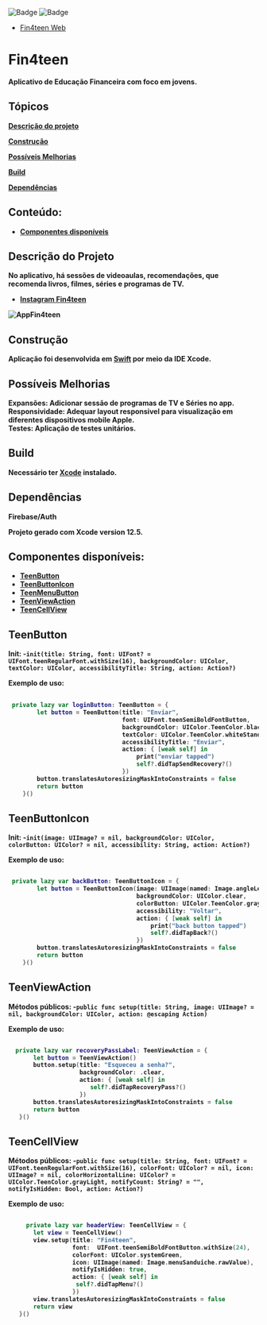 ![Badge](https://img.shields.io/badge/Swift-FA7343?style=for-the-badge&logo=swift&logoColor=white) ![Badge](https://img.shields.io/badge/iOS-000000?style=for-the-badge&logo=Apple&logoColor=white)

* [Fin4teen Web](https://leojportes.github.io/Fin4teenWeb/)

# Fin4teen

<b>Aplicativo de Educação Financeira com foco em jovens.<br>

## Tópicos 

 [Descrição do projeto](#descrição-do-projeto)
 
 [Construção](#construção)
 
 [Possíveis Melhorias](#possíveis-melhorias)
 
 [Build](#build)
 
 [Dependências](#dependencias)
 
 ## Conteúdo: 
 
- **[Componentes disponíveis](#componentes-disponíveis)**<br>


## Descrição do Projeto
<b>No aplicativo, há sessões de videoaulas, recomendações, que recomenda livros, filmes, séries e programas de TV. <br>

* [Instagram Fin4teen](https://www.instagram.com/fin4teenapp/)
 

![AppFin4teen](https://github.com/leojportes/Fin4teen/blob/main/Corte.gif)

## Construção
Aplicação foi desenvolvida em [Swift](https://www.apple.com/br/swift/) por meio da IDE Xcode.

## Possíveis Melhorias
<b>Expansões</b>: Adicionar sessão de programas de TV e Séries no app.<br>
<b>Responsividade</b>: Adequar layout responsivel para visualização em diferentes dispositivos mobile Apple.<br>
<b>Testes</b>: Aplicação de testes unitários.

## Build
Necessário ter [Xcode](https://developer.apple.com/xcode/) instalado.

## Dependências
<b>Firebase/Auth<br>
 
Projeto gerado com Xcode version 12.5.
 
## Componentes disponíveis: 
- **[TeenButton](#teenbutton)**<br>
- **[TeenButtonIcon](#teenbuttonicon)**<br>
- **[TeenMenuButton](#teenmenubutton)**<br>
- **[TeenViewAction](#teenviewaction)**<br>
- **[TeenCellView](#teencellview)**<br>
 
 ## TeenButton
 
Init:
-`init(title: String,
         font: UIFont? = UIFont.teenRegularFont.withSize(16),
         backgroundColor: UIColor,
         textColor: UIColor,
         accessibilityTitle: String,
         action: Action?)`

**Exemplo de uso:**

``` swift 
 
 private lazy var loginButton: TeenButton = {
        let button = TeenButton(title: "Enviar",
                                font: UIFont.teenSemiBoldFontButton,
                                backgroundColor: UIColor.TeenColor.blackColor,
                                textColor: UIColor.TeenColor.whiteStandart,
                                accessibilityTitle: "Enviar",
                                action: { [weak self] in
                                    print("enviar tapped")
                                    self?.didTapSendRecovery?()
                                })
        button.translatesAutoresizingMaskIntoConstraints = false
        return button
    }()

 ```
 
 ## TeenButtonIcon
 
 Init:
-`init(image: UIImage? = nil,
         backgroundColor: UIColor,
         colorButton: UIColor? = nil,
         accessibility: String,
         action: Action?)`

**Exemplo de uso:**

``` swift 

 private lazy var backButton: TeenButtonIcon = {
        let button = TeenButtonIcon(image: UIImage(named: Image.angleLeft.rawValue),
                                    backgroundColor: UIColor.clear,
                                    colorButton: UIColor.TeenColor.grayLight,
                                    accessibility: "Voltar",
                                    action: { [weak self] in
                                        print("back button tapped")
                                        self?.didTapBack?()
                                    })
        button.translatesAutoresizingMaskIntoConstraints = false
        return button
    }()

 ```
 
 ## TeenViewAction

 Métodos públicos:
 -`public func setup(title: String, image: UIImage? = nil, backgroundColor: UIColor, action: @escaping Action)`
 
 **Exemplo de uso:**
 
 ``` swift 
 
   private lazy var recoveryPassLabel: TeenViewAction = {
        let button = TeenViewAction()
        button.setup(title: "Esqueceu a senha?",
                     backgroundColor: .clear,
                     action: { [weak self] in
                        self?.didTapRecoveryPass?()
                     })
        button.translatesAutoresizingMaskIntoConstraints = false
        return button
    }()

 ```
 
 ## TeenCellView
 
 Métodos públicos:
 -`public func setup(title: String,
                      font: UIFont? = UIFont.teenRegularFont.withSize(16),
                      colorFont: UIColor? = nil,
                      icon: UIImage? = nil,
                      colorHorizontalLine: UIColor? = UIColor.TeenColor.grayLight,
                      notifyCount: String? = "",
                      notifyIsHidden: Bool,
                      action: Action?)`
 
 **Exemplo de uso:**
 
 ``` swift 
 
      private lazy var headerView: TeenCellView = {
        let view = TeenCellView()
        view.setup(title: "Fin4teen",
                   font:  UIFont.teenSemiBoldFontButton.withSize(24),
                   colorFont: UIColor.systemGreen,
                   icon: UIImage(named: Image.menuSanduiche.rawValue),
                   notifyIsHidden: true,
                   action: { [weak self] in
                    self?.didTapMenu?()
                   })
        view.translatesAutoresizingMaskIntoConstraints = false
        return view
    }()

 ```
    
